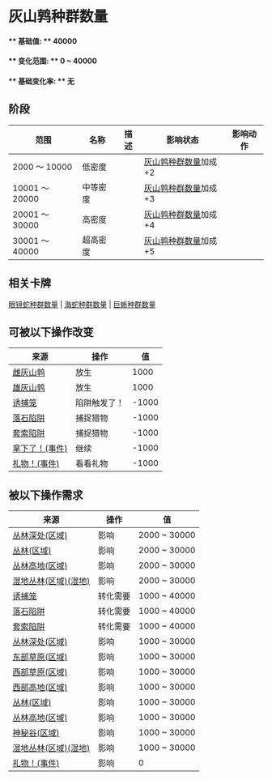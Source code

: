 # 灰山鹑种群数量  
#### ** 基础值: ** 40000   
#### ** 变化范围: ** 0 ~ 40000  
#### ** 基础变化率: ** 无   
## 阶段  
范围  |  名称  |  描述  |  影响状态  |  影响动作  
----  |  ----  |  ----  |  ----  |  ----  
2000 ～ 10000  |  低密度  |    |  [灰山鹑种群数量](Pop_Partridge.md)加成+2  |    
10001 ～ 20000  |  中等密度  |    |  [灰山鹑种群数量](Pop_Partridge.md)加成+3  |    
20001 ～ 30000  |  高密度  |    |  [灰山鹑种群数量](Pop_Partridge.md)加成+4  |    
30001 ～ 40000  |  超高密度  |    |  [灰山鹑种群数量](Pop_Partridge.md)加成+5  |    
## 相关卡牌  
[眼镜蛇种群数量](Pop_Cobra.md)  |  [海蛇种群数量](Pop_Krait.md)  |  [巨蜥种群数量](Pop_Monitor.md)  
## 可被以下操作改变  
来源  |  操作  |  值  
----  |  ----  |  ----  
[雌灰山鹑](PartridgeFemaleLive.md)  |  放生  |  1000  
[雄灰山鹑](PartridgeMaleLive.md)  |  放生  |  1000  
[诱捕笼](CageTrapPlaced.md)  |  陷阱触发了！  |  -1000  
[落石陷阱](DeadfallTrap.md)  |  捕捉猎物  |  -1000  
[套索陷阱](SnareTrap.md)  |  捕捉猎物  |  -1000  
[拿下了！(事件)](Event_PartridgeFightSuccess.md)  |  继续  |  -1000  
[礼物！(事件)](Event_DogFriendGift.md)  |  看看礼物  |  -1000  
## 被以下操作需求  
来源  |  操作  |  值  
----  |  ----  |  ----  
[丛林深处(区域)](DeepJungle.md)  |  影响  |  2000 ~ 30000  
[丛林(区域)](Jungle.md)  |  影响  |  2000 ~ 30000  
[丛林高地(区域)](JungleHighlands.md)  |  影响  |  2000 ~ 30000  
[湿地丛林(区域)(湿地)](Wetlands.md)  |  影响  |  2000 ~ 30000  
[诱捕笼](CageTrapPlaced.md)  |  转化需要  |  1000 ~ 40000  
[落石陷阱](DeadfallTrap.md)  |  转化需要  |  1000 ~ 40000  
[套索陷阱](SnareTrap.md)  |  转化需要  |  1000 ~ 40000  
[丛林深处(区域)](DeepJungle.md)  |  影响  |  1000 ~ 30000  
[东部草原(区域)](GrasslandsE.md)  |  影响  |  1000 ~ 30000  
[西部草原(区域)](GrasslandsW.md)  |  影响  |  1000 ~ 30000  
[西部高地(区域)](HighlandsWestern.md)  |  影响  |  1000 ~ 30000  
[丛林(区域)](Jungle.md)  |  影响  |  1000 ~ 30000  
[丛林高地(区域)](JungleHighlands.md)  |  影响  |  1000 ~ 30000  
[神秘谷(区域)](SecretValley.md)  |  影响  |  1000 ~ 30000  
[湿地丛林(区域)(湿地)](Wetlands.md)  |  影响  |  1000 ~ 30000  
[礼物！(事件)](Event_DogFriendGift.md)  |  影响  |  0  


<script>document.title="灰山鹑种群数量 - 卡牌生存百科 Card Survival Wiki";</script>